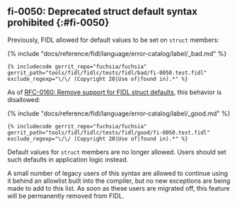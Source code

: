 ## fi-0050: Deprecated struct default syntax prohibited {:#fi-0050}

Previously, FIDL allowed for default values to be set on `struct` members:

{% include "docs/reference/fidl/language/error-catalog/label/_bad.md" %}

```fidl
{% includecode gerrit_repo="fuchsia/fuchsia" gerrit_path="tools/fidl/fidlc/tests/fidl/bad/fi-0050.test.fidl" exclude_regexp="\/\/ (Copyright 20|Use of|found in).*" %}
```

As of [RFC-0160: Remove support for FIDL struct defaults][rfc-0160], this behavior is
disallowed:

{% include "docs/reference/fidl/language/error-catalog/label/_good.md" %}

```fidl
{% includecode gerrit_repo="fuchsia/fuchsia" gerrit_path="tools/fidl/fidlc/tests/fidl/good/fi-0050.test.fidl" exclude_regexp="\/\/ (Copyright 20|Use of|found in).*" %}
```

Default values for `struct` members are no longer allowed. Users should set such
defaults in application logic instead.

A small number of legacy users of this syntax are allowed to continue using it
behind an allowlist built into the compiler, but no new exceptions are being
made to add to this list. As soon as these users are migrated off, this feature
will be permanently removed from FIDL.

[rfc-0160]: /docs/contribute/governance/rfcs/0160_fidl_remove_struct_defaults.md
